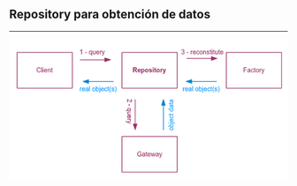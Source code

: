## Repository para obtención de datos
------------------------------

![Patrón Repositorio](/images/repo-pattern.png)
